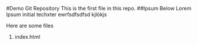 #Demo Git Repository
This is the first file in this repo.
##Ipsum Below
Lorem Ipsum initial techxter
ewrfsdfsdfsd kjlòkjs

Here are some files
1. index.html
